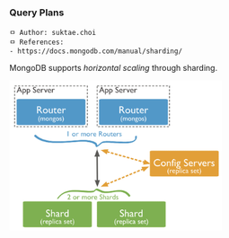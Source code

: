 ### Query Plans

```
ㅁ Author: suktae.choi
ㅁ References:
- https://docs.mongodb.com/manual/sharding/
```

MongoDB supports *horizontal scaling* through sharding.

<img src="images/Screen%20Shot%202019-11-11%20at%2002.05.53.png" width="75%">

